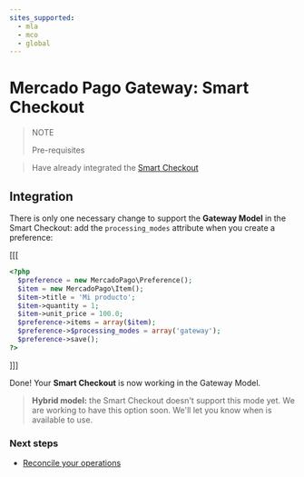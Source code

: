 ```yaml
---
sites_supported:
  - mla
  - mco
  - global
---
```


# Mercado Pago Gateway: Smart Checkout

> NOTE
>
> Pre-requisites
>

> Have already integrated the [Smart Checkout](https://www.mercadopago.com.ar/developers/en/guides/payments/web-checkout/introduction)

## Integration

There is only one necessary change to support the **Gateway Model** in the Smart Checkout: add the `processing_modes` attribute when you create a preference:

[[[
```php
<?php  
  $preference = new MercadoPago\Preference();
  $item = new MercadoPago\Item();
  $item->title = 'Mi producto';
  $item->quantity = 1;
  $item->unit_price = 100.0;
  $preference->items = array($item);
  $preference->$processing_modes = array('gateway');
  $preference->save();
?>
```
]]]

Done! Your **Smart Checkout** is now working in the Gateway Model.

> **Hybrid model:** the Smart Checkout doesn't support this mode yet. We are working to have this option soon. We'll let you know when is available to use.

### Next steps

* [Reconcile your operations](https://www.mercadopago.com.ar/developers/en/guides/gateway/general-considerations/reconciliation/)
